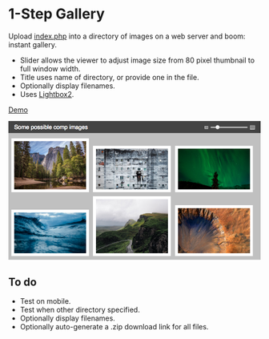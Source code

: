 # 1-Step Gallery

Upload [index.php](https://github.com/aleshh/1-step-gallery/blob/master/index.php) into a directory of images on a web server and boom: instant gallery.

* Slider allows the viewer to adjust image size from 80 pixel thumbnail to full window width.
* Title uses name of directory, or provide one in the file.
* Optionally display filenames.
* Uses [Lightbox2](http://lokeshdhakar.com/projects/lightbox2/).

[Demo](http://alesh.com/projects/1-step-gallery/)

![Screenshot](https://raw.githubusercontent.com/aleshh/1-step-gallery/master/screenshot.png?raw=true)

## To do

* Test on mobile.
* Test when other directory specified.
* Optionally display filenames.
* Optionally auto-generate a .zip download link for all files.